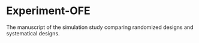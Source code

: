 # Experiment-OFE

The manuscript of the simulation study comparing randomized designs and systematical designs. 
